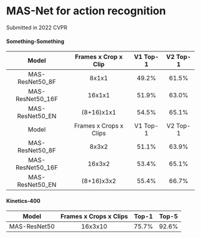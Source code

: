 # MAS-Net for action recognition
Submitted in 2022 CVPR


#### Something-Something
Model  | Frames x Crop x Clip |V1 Top-1 |V2 Top-1| 
:--: | :--: | :--: | :--:| 
MAS-ResNet50_8F  | 8x1x1      | 49.2%  | 61.5% | 
MAS-ResNet50_16F | 16x1x1     | 51.9%  | 63.0% | 
MAS-ResNet50_EN  | (8+16)x1x1 | 54.5%  | 65.1% | 
Model  |Frames x Crops x Clips|V1 Top-1 |V2 Top-1| 
MAS-ResNet50_8F  | 8x3x2      | 51.1%  | 63.9% | 
MAS-ResNet50_16F | 16x3x2     | 53.4%  | 65.1% | 
MAS-ResNet50_EN  | (8+16)x3x2 | 55.4%  | 66.7% | 

#### Kinetics-400
Model  | Frames x Crops x Clips   | Top-1 | Top-5  |
:--: | :--: | :--: | :--:| 
MAS-ResNet50    | 16x3x10 | 75.7%  | 92.6%  |
